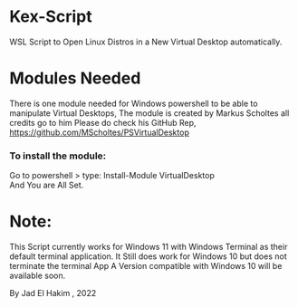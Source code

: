 # Kex-Script
WSL Script to Open Linux Distros in a New Virtual Desktop automatically. 

# Modules Needed
There is one module needed for Windows powershell to be able to manipulate Virtual Desktops, The module is created by Markus Scholtes all credits go to him 
Please do check his GitHub Rep, https://github.com/MScholtes/PSVirtualDesktop

### To install the module:
Go to powershell > type: Install-Module VirtualDesktop  
And You are All Set.


# Note: 
This Script currently works for Windows 11 with Windows Terminal as their default terminal application. It Still does work for Windows 10 but does not terminate the terminal App
A Version compatible with Windows 10 will be available soon.

By Jad El Hakim , 2022

